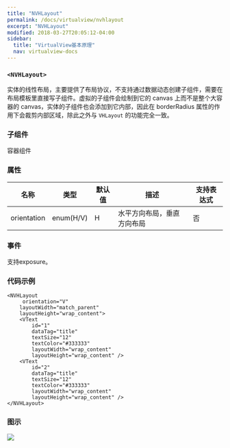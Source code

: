 ```yaml
---
title: "NVHLayout"
permalink: /docs/virtualview/nvhlayout
excerpt: "NVHLayout"
modified: 2018-03-27T20:05:12-04:00
sidebar:
  title: "VirtualView基本原理"
  nav: virtualview-docs
---
```


### `<NVHLayout>`

实体的线性布局，主要提供了布局协议，不支持通过数据动态创建子组件，需要在布局模板里直接写子组件。虚拟的子组件会绘制到它的 canvas 上而不是整个大容器的 canvas，实体的子组件也会添加到它内部，因此在 borderRadius 属性的作用下会裁剪内部区域，除此之外与 `VHLayout` 的功能完全一致。

### 子组件
容器组件

### 属性

|名称|类型|默认值|描述|支持表达式|
|---|---|---|---|---|
|orientation|enum(H/V)|H|水平方向布局，垂直方向布局|否|

### 事件

支持exposure。

### 代码示例

```
<NVHLayout
	 orientation="V"
    layoutWidth="match_parent"
    layoutHeight="wrap_content">
    <VText
	    id="1"
	    dataTag="title"
	    textSize="12"
	    textColor="#333333"
	    layoutWidth="wrap_content"
	    layoutHeight="wrap_content" />
    <VText
	    id="2"
	    dataTag="title"
	    textSize="12"
	    textColor="#333333"
	    layoutWidth="wrap_content"
	    layoutHeight="wrap_content" />
</NVHLayout>
```

### 图示

![](https://gw.alicdn.com/tfs/TB1Ns1ahLDH8KJjy1XcXXcpdXXa-270-480.png)